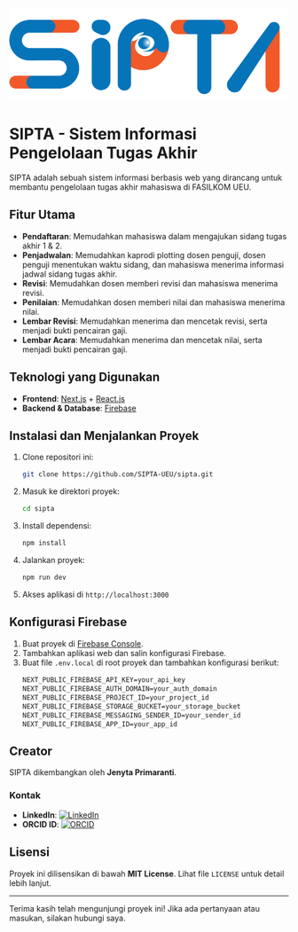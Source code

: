 ![Poster SIPTA](https://github.com/SIPTA-UEU/.github/blob/main/img/sipta.png)

# SIPTA - Sistem Informasi Pengelolaan Tugas Akhir

SIPTA adalah sebuah sistem informasi berbasis web yang dirancang untuk membantu pengelolaan tugas akhir mahasiswa di FASILKOM UEU.

## Fitur Utama

- **Pendaftaran**: Memudahkan mahasiswa dalam mengajukan sidang tugas akhir 1 & 2.
- **Penjadwalan**: Memudahkan kaprodi plotting dosen penguji, dosen penguji menentukan waktu sidang, dan mahasiswa menerima informasi jadwal sidang tugas akhir.
- **Revisi**: Memudahkan dosen memberi revisi dan mahasiswa menerima revisi.
- **Penilaian**: Memudahkan dosen memberi nilai dan mahasiswa menerima nilai.
- **Lembar Revisi**: Memudahkan menerima dan mencetak revisi, serta menjadi bukti pencairan gaji.
- **Lembar Acara**: Memudahkan menerima dan mencetak nilai, serta menjadi bukti pencairan gaji.

## Teknologi yang Digunakan

- **Frontend**: [Next.js](https://nextjs.org/) + [React.js](https://react.dev/)
- **Backend & Database**: [Firebase](https://firebase.google.com/)

## Instalasi dan Menjalankan Proyek

1. Clone repositori ini:
   ```sh
   git clone https://github.com/SIPTA-UEU/sipta.git
   ```
2. Masuk ke direktori proyek:
   ```sh
   cd sipta
   ```
3. Install dependensi:
   ```sh
   npm install
   ```
4. Jalankan proyek:
   ```sh
   npm run dev
   ```
5. Akses aplikasi di `http://localhost:3000`

## Konfigurasi Firebase

1. Buat proyek di [Firebase Console](https://console.firebase.google.com/).
2. Tambahkan aplikasi web dan salin konfigurasi Firebase.
3. Buat file `.env.local` di root proyek dan tambahkan konfigurasi berikut:
   ```env
   NEXT_PUBLIC_FIREBASE_API_KEY=your_api_key
   NEXT_PUBLIC_FIREBASE_AUTH_DOMAIN=your_auth_domain
   NEXT_PUBLIC_FIREBASE_PROJECT_ID=your_project_id
   NEXT_PUBLIC_FIREBASE_STORAGE_BUCKET=your_storage_bucket
   NEXT_PUBLIC_FIREBASE_MESSAGING_SENDER_ID=your_sender_id
   NEXT_PUBLIC_FIREBASE_APP_ID=your_app_id
   ```

## Creator

SIPTA dikembangkan oleh **Jenyta Primaranti**.


### Kontak
- **LinkedIn**: [![LinkedIn](https://img.shields.io/badge/LinkedIn-Profile-blue?logo=linkedin)](https://www.linkedin.com/in/jenytaprimaranti)
- **ORCID ID**: [![ORCID](https://img.shields.io/badge/ORCID-Profile-green?logo=orcid)](https://orcid.org/0009-0001-3792-6259)

## Lisensi

Proyek ini dilisensikan di bawah **MIT License**. Lihat file `LICENSE` untuk detail lebih lanjut.

---

Terima kasih telah mengunjungi proyek ini! Jika ada pertanyaan atau masukan, silakan hubungi saya.
